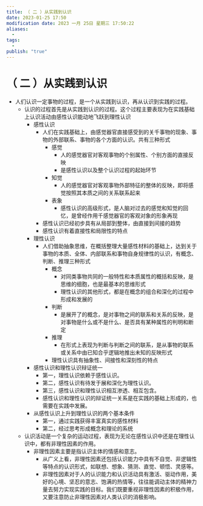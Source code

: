 ```yaml
---
title: （ 二 ）从实践到认识
date: 2023-01-25 17:50
modification date: 2023 一月 25日 星期三 17:50:22
aliases:
  - 
tags:
  - 
publish: "true"
---
```


# （ 二 ）从实践到认识

- 人们认识一定事物的过程，是一个从实践到认识，再从认识到实践的过程。
	- 认识的过程首先是从实践到认识的过程。这个过程主要表现为在实践基础上认识活动由感性认识能动地飞跃到理性认识
		- 感性认识
			- 人们在实践基础上，由感觉器官直接感受到的关千事物的现象、事物的外部联系、事物的各个方面的认识。共有三种形式
				- 感觉
					- 人的感觉器官对客观事物的个别属性、个别方面的直接反映
					- 是感性认识以及整个认识过程的起始环节
				- 知觉
					- 人的感觉器官对客观事物外部特征的整体的反映，即将感觉按照其本质之间的关系联系起来
				- 表象
					- 感性认识的高级形式，是人脑对过去的感觉和知觉的回忆，是曾经作用千感觉器官的客观对象的形象再现
			- 感性认识已经初步具有从局部到整体，由直接到间接的趋势
			- 感性认识有着直接性和局限性的特点
		- 理性认识
			- 人们借助抽象思维，在概括整理大量感性材料的基础上，达到关于事物的本质、全体、内部联系和事物自身规律性的认识，有概念、判断、推理三种形式
				- 概念
					- 对同类事物共同的一般特性和本质属性的概括和反映，是思维的细胞，也是最基本的思维形式
					- 理性认识的其他形式，都是在概念的组合和深化的过程中形成和发展的
				- 判断
					- 是展开了的概念，是对事物之间的联系和关系的反映，是对事物是什么或不是什么、是否具有某种属性的判明和断定
				- 推理
					- 在形式上表现为判断与判断之间的联系，是从事物的联系或关系中由已知合乎逻辑地推出未知的反映形式
				- 理性认识具有抽象性、间接性和深刻性的特点
		- 感性认识和理性认识辩证统一
			- 第一，理性认识依赖于感性认识。
			- 第二，感性认识有待发于展和深化为理性认识。
			- 第三，感性认识和理性认识相互渗透、相互包含。
			- 感性认识和理性认识的辩证统一关系是在实践的基础上形成的，也需要在实践中发展。
		- 从感性认识上升到理性认识的两个基本条件
			- 第一，通过实践获得丰富真实的感性材料
			- 第二，经过思考形成概念和理论的系统
	- 认识活动是一个复杂的运动过程，表现为无论在感性认识中还是在理性认识中，都有非理性因素的作用。
		- 非理性因素主要是指认识主体的情感和意志。
			- 从广义上看，非理性因素还包括认识能力中具有不自觉、非逻辑性等特点的认识形式，如联想、想象、猜测、直觉、顿悟、灵感等。
			- 非理性因素对于人的认识能力和认识活动具有激活、驱动作用，美好的心境、坚忍的意志、饱满的热情等，往往能调动主体的精神力量去努力实现实践的目标。我们既要重视非理性因素的积极作用，又要注意防止非理性因素对人类认识的消极影响。






